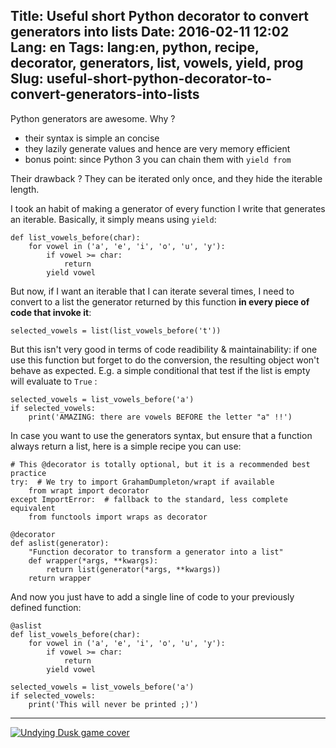 Title: Useful short Python decorator to convert generators into lists
Date: 2016-02-11 12:02
Lang: en
Tags: lang:en, python, recipe, decorator, generators, list, vowels, yield, prog
Slug: useful-short-python-decorator-to-convert-generators-into-lists
---
Python generators are awesome. Why ?

- their syntax is simple an concise
- they lazily generate values and hence are very memory efficient
- bonus point: since Python 3 you can chain them with `yield from`

Their drawback ? They can be iterated only once, and they hide the iterable length.

I took an habit of making a generator of every function I write that generates an iterable. Basically, it simply means using `yield`:
```
def list_vowels_before(char):
    for vowel in ('a', 'e', 'i', 'o', 'u', 'y'):
        if vowel >= char:
            return
        yield vowel
```

But now, if I want an iterable that I can iterate several times, I need to convert to a list the generator returned by this function **in every piece of code that invoke it**:
```
selected_vowels = list(list_vowels_before('t'))
```

But this isn't very good in terms of code readibility & maintainability: if one use this function but forget to do the conversion, the resulting object won't behave as expected. E.g. a simple conditional that test if the list is empty will evaluate to `True` :
```
selected_vowels = list_vowels_before('a')
if selected_vowels:
    print('AMAZING: there are vowels BEFORE the letter "a" !!')
```

In case you want to use the generators syntax, but ensure that a function always return a list, here is a simple recipe you can use:

```
# This @decorator is totally optional, but it is a recommended best practice
try:  # We try to import GrahamDumpleton/wrapt if available
    from wrapt import decorator
except ImportError:  # fallback to the standard, less complete equivalent
    from functools import wraps as decorator

@decorator
def aslist(generator):
    "Function decorator to transform a generator into a list"
    def wrapper(*args, **kwargs):
        return list(generator(*args, **kwargs))
    return wrapper
```

And now you just have to add a single line of code to your previously defined function:
```
@aslist
def list_vowels_before(char):
    for vowel in ('a', 'e', 'i', 'o', 'u', 'y'):
        if vowel >= char:
            return
        yield vowel

selected_vowels = list_vowels_before('a')
if selected_vowels:
    print('This will never be printed ;)')
```


---

[![Undying Dusk game cover](https://chezsoi.org/lucas/undying-dusk/cover.png)](https://lucas-c.itch.io/undying-dusk)
